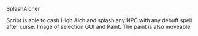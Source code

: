 
SplashAlcher

Script is able to cash High Alch and splash any NPC with any debuff spell after curse. Image of selection GUI and Paint. The paint is also moveable. 
